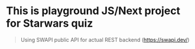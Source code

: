 # This is playground JS/Next project for Starwars quiz 


> Using SWAPI public API for actual REST backend (https://swapi.dev/)